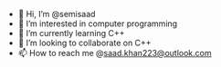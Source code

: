 - 👋 Hi, I’m @semisaad
- 👀 I’m interested in computer programming
- 🌱 I’m currently learning C++
- 💞️ I’m looking to collaborate on C++
- 📫 How to reach me @saad.khan223@outlook.com

<!---
semisaad/semisaad is a ✨ special ✨ repository because its `README.md` (this file) appears on your GitHub profile.
You can click the Preview link to take a look at your changes.
--->
